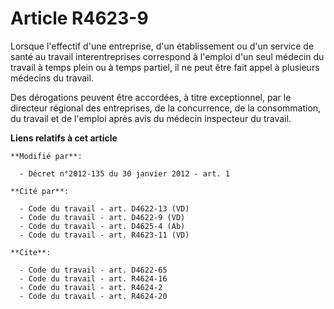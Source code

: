 # Article R4623-9

Lorsque l'effectif d'une entreprise, d'un établissement ou d'un service de santé au travail interentreprises correspond à
l'emploi d'un seul médecin du travail à temps plein ou à temps partiel, il ne peut être fait appel à plusieurs médecins du
travail. 

Des dérogations peuvent être accordées, à titre exceptionnel, par le directeur régional des entreprises, de la concurrence,
de la consommation, du travail et de l'emploi après avis du médecin inspecteur du travail.

**Liens relatifs à cet article**

	**Modifié par**:

	  - Décret n°2012-135 du 30 janvier 2012 - art. 1

	**Cité par**:

	  - Code du travail - art. D4622-13 (VD)
	  - Code du travail - art. D4622-9 (VD)
	  - Code du travail - art. D4625-4 (Ab)
	  - Code du travail - art. R4623-11 (VD)

	**Cite**:

	  - Code du travail - art. D4622-65
	  - Code du travail - art. R4624-16
	  - Code du travail - art. R4624-2
	  - Code du travail - art. R4624-20
